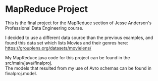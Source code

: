 # MapReduce Project

This is the final project for the MapReduce section of Jesse Anderson's Professional
Data Engineering course. 

I decided to use a different data source than the previous examples, and found 
this data set which lists Movies and their genres here:  
https://grouplens.org/datasets/movielens/

My MapReduce java code for this project can be found in the src/main/java/finalproj.  
The models that resulted from my use of Avro schemas can be found in finalproj.model.



 